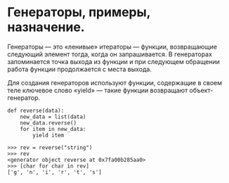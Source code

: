 # Генераторы, примеры, назначение.

Генераторы — это «ленивые» итераторы — функции, возвращающие следующий элемент тогда, когда он запрашивается. В генераторах запоминается точка выхода из функции и при следующем обращении работа функции продолжается с места выхода.

Для создания генераторов используют функции, содержащие в своем теле ключевое слово «yield» — такие функции возвращают объект-генератор.

```
def reverse(data):
    new_data = list(data)
    new_data.reverse()
    for item in new_data:
        yield item
 
>>> rev = reverse("string")
>>> rev
<generator object reverse at 0x7fa00b285aa0>
>>> [char for char in rev]
['g', 'n', 'i', 'r', 't', 's']
```